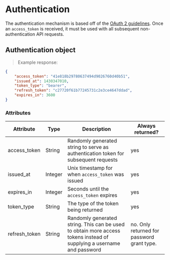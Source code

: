 # Authentication

The authentication mechanism is based off of the [OAuth 2 guidelines](https://tools.ietf.org/html/rfc6749). Once an `access_token` is received, it must be used with all subsequent non-authentication API requests.

## Authentication object

> Example response:

```json
{
    "access_token": "41e818b29780637494d9026760d40b51",
    "issued_at": 1430347010,
    "token_type": "bearer",
    "refresh_token": "c27720f61b77245731c2e3ce4647ddad",
    "expires_in": 3600
}
```

### Attributes

Attribute | Type| Description | Always returned?
---|---|---|---
access_token | String | Randomly generated string to serve as authentication token for subsequent requests | yes
issued_at | Integer | Unix timestamp for when `access_token` was issued | yes
expires_in | Integer | Seconds until the `access_token` expires | yes
token_type | String | The type of the token being returned | yes
refresh_token | String | Randomly generated string. This can be used to obtain more access tokens instead of supplying a username and password | no. Only returned for password grant type.